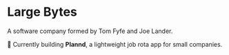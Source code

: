 # Large Bytes

A software company formed by Tom Fyfe and Joe Lander.

👷 Currently building **Plannd**, a lightweight job rota app for small companies.
